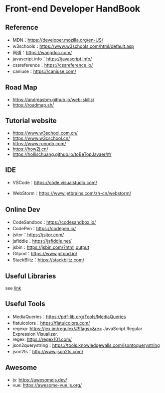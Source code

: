 # Front-end Developer HandBook

## Reference

* MDN：https://developer.mozilla.org/en-US/
* w3schools：https://www.w3schools.com/html/default.asp
* 网道：https://wangdoc.com/
* javascript\.info：https://javascript.info/
* cssreference：https://cssreference.io/
* caniuse：https://caniuse.com/

## Road Map

* https://andreasbm.github.io/web-skills/
* https://roadmap.sh/

## Tutorial website

* https://www.w3school.com.cn/
* https://www.w3cschool.cn/
* https://www.runoob.com/
* https://how2j.cn/
* https://hollischuang.github.io/toBeTopJavaer/#/

## IDE

* VSCode：https://code.visualstudio.com/


* WebStorm：https://www.jetbrains.com/zh-cn/webstorm/


## Online Dev

* CodeSandbox：https://codesandbox.io/
* CodePen：https://codepen.io/
* jsitor：https://jsitor.com/
* jsfiddle：https://jsfiddle.net/
* jsbin：https://jsbin.com/?html,output
* Gitpod：https://www.gitpod.io/
* StackBlitz：https://stackblitz.com/

## Useful Libraries

see [link](/other/wheel/)

## Useful Tools

* MediaQueries：https://pdf-lib.org/Tools/MediaQueries
* flatuicolors：https://flatuicolors.com/
* regexp: https://jex.im/regulex/#!flags=&re=    JavaScript Regular Expression Visualizer.
* regex: https://regex101.com/
* json2querystring：https://tools.knowledgewalls.com/jsontoquerystring
* json2ts：http://www.json2ts.com/

## Awesome

* js: https://awesomejs.dev/
* vue: https://awesome-vue.js.org/

